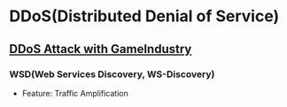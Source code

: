 # DDoS(Distributed Denial of Service)
## [DDoS Attack with GameIndustry](http://m.boannews.com/html/detail.html?idx=83078)
### WSD(Web Services Discovery, WS-Discovery)
* Feature: Traffic Amplification

